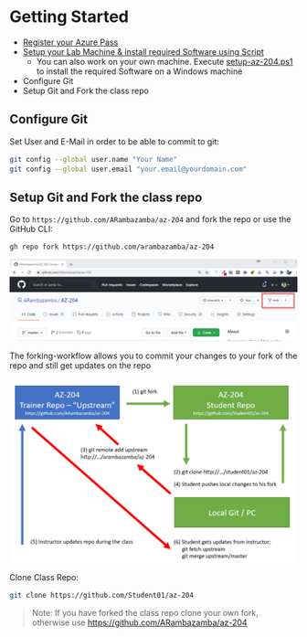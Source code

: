 # Getting Started

- [Register your Azure Pass](../05-AzurePass)
- [Setup your Lab Machine & install required Software using Script](../../Setup)
    - You can also work on your own machine. Execute [setup-az-204.ps1](../../Setup/setup-az-204.ps1) to install the required Software on a Windows machine
- Configure Git
- Setup Git and Fork the class repo

## Configure Git

Set User and E-Mail in order to be able to commit to git:

```bash
git config --global user.name "Your Name"
git config --global user.email "your.email@yourdomain.com"
```

## Setup Git and Fork the class repo

Go to `https://github.com/ARambazamba/az-204` and fork the repo or use the GitHub CLI:

```
gh repo fork https://github.com/arambazamba/az-204
```

![forking-wf](_images/fork.jpg)

The forking-workflow allows you to commit your changes to your fork of the repo and still get updates on the repo

![forking-wf](_images/forking-workflow.jpg)

Clone Class Repo:

```bash
git clone https://github.com/Student01/az-204
```

> Note: If you have forked the class repo clone your own fork, otherwise use https://github.com/ARambazamba/az-204